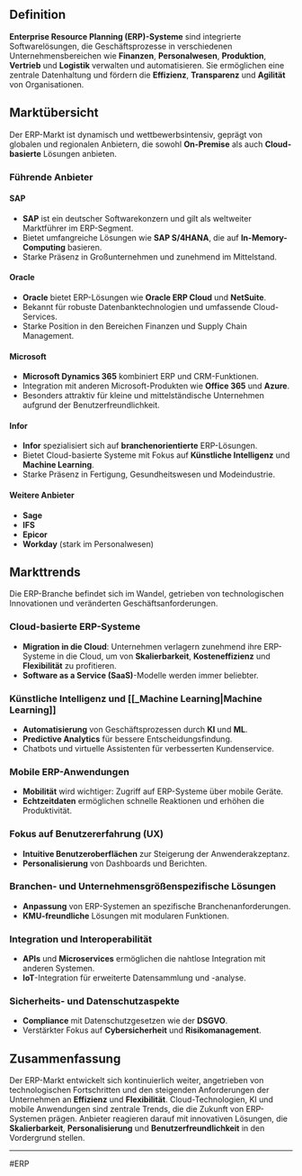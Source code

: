 ## Definition

**Enterprise Resource Planning (ERP)-Systeme** sind integrierte Softwarelösungen, die Geschäftsprozesse in verschiedenen Unternehmensbereichen wie **Finanzen**, **Personalwesen**, **Produktion**, **Vertrieb** und **Logistik** verwalten und automatisieren. Sie ermöglichen eine zentrale Datenhaltung und fördern die **Effizienz**, **Transparenz** und **Agilität** von Organisationen.

## Marktübersicht

Der ERP-Markt ist dynamisch und wettbewerbsintensiv, geprägt von globalen und regionalen Anbietern, die sowohl **On-Premise** als auch **Cloud-basierte** Lösungen anbieten.

### Führende Anbieter

#### SAP

- **SAP** ist ein deutscher Softwarekonzern und gilt als weltweiter Marktführer im ERP-Segment.
- Bietet umfangreiche Lösungen wie **SAP S/4HANA**, die auf **In-Memory-Computing** basieren.
- Starke Präsenz in Großunternehmen und zunehmend im Mittelstand.

#### Oracle

- **Oracle** bietet ERP-Lösungen wie **Oracle ERP Cloud** und **NetSuite**.
- Bekannt für robuste Datenbanktechnologien und umfassende Cloud-Services.
- Starke Position in den Bereichen Finanzen und Supply Chain Management.

#### Microsoft

- **Microsoft Dynamics 365** kombiniert ERP und CRM-Funktionen.
- Integration mit anderen Microsoft-Produkten wie **Office 365** und **Azure**.
- Besonders attraktiv für kleine und mittelständische Unternehmen aufgrund der Benutzerfreundlichkeit.

#### Infor

- **Infor** spezialisiert sich auf **branchenorientierte** ERP-Lösungen.
- Bietet Cloud-basierte Systeme mit Fokus auf **Künstliche Intelligenz** und **Machine Learning**.
- Starke Präsenz in Fertigung, Gesundheitswesen und Modeindustrie.

#### Weitere Anbieter

- **Sage**
- **IFS**
- **Epicor**
- **Workday** (stark im Personalwesen)

## Markttrends

Die ERP-Branche befindet sich im Wandel, getrieben von technologischen Innovationen und veränderten Geschäftsanforderungen.

### Cloud-basierte ERP-Systeme

- **Migration in die Cloud**: Unternehmen verlagern zunehmend ihre ERP-Systeme in die Cloud, um von **Skalierbarkeit**, **Kosteneffizienz** und **Flexibilität** zu profitieren.
- **Software as a Service (SaaS)**-Modelle werden immer beliebter.

### Künstliche Intelligenz und [[_Machine Learning|Machine Learning]]

- **Automatisierung** von Geschäftsprozessen durch **KI** und **ML**.
- **Predictive Analytics** für bessere Entscheidungsfindung.
- Chatbots und virtuelle Assistenten für verbesserten Kundenservice.

### Mobile ERP-Anwendungen

- **Mobilität** wird wichtiger: Zugriff auf ERP-Systeme über mobile Geräte.
- **Echtzeitdaten** ermöglichen schnelle Reaktionen und erhöhen die Produktivität.

### Fokus auf Benutzererfahrung (UX)

- **Intuitive Benutzeroberflächen** zur Steigerung der Anwenderakzeptanz.
- **Personalisierung** von Dashboards und Berichten.

### Branchen- und Unternehmensgrößenspezifische Lösungen

- **Anpassung** von ERP-Systemen an spezifische Branchenanforderungen.
- **KMU-freundliche** Lösungen mit modularen Funktionen.

### Integration und Interoperabilität

- **APIs** und **Microservices** ermöglichen die nahtlose Integration mit anderen Systemen.
- **IoT**-Integration für erweiterte Datensammlung und -analyse.

### Sicherheits- und Datenschutzaspekte

- **Compliance** mit Datenschutzgesetzen wie der **DSGVO**.
- Verstärkter Fokus auf **Cybersicherheit** und **Risikomanagement**.

## Zusammenfassung

Der ERP-Markt entwickelt sich kontinuierlich weiter, angetrieben von technologischen Fortschritten und den steigenden Anforderungen der Unternehmen an **Effizienz** und **Flexibilität**. Cloud-Technologien, KI und mobile Anwendungen sind zentrale Trends, die die Zukunft von ERP-Systemen prägen. Anbieter reagieren darauf mit innovativen Lösungen, die **Skalierbarkeit**, **Personalisierung** und **Benutzerfreundlichkeit** in den Vordergrund stellen.

---

#ERP
